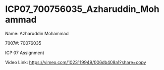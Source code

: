 # ICP07_700756035_Azharuddin_Mohammad

Name: Azharuddin Mohammad

7007#: 70076035

ICP 07 Assignment

Video Link: https://vimeo.com/1023119949/006db408a1?share=copy
